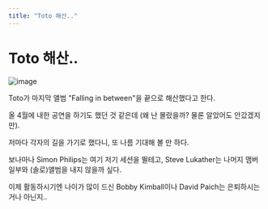 ```yaml
---
title: "Toto 해산.."
---
```

# Toto 해산..

![image](2b31e0429febfd7d39df19f5458caadf.jpg)

Toto가 마지막 앨범 "Falling in between"을 끝으로 해산했다고 한다.

올 4월에 내한 공연을 하기도 했던 것 같은데 (왜 난 몰랐을까? 물론 알았어도 안갔겠지만).

저마다 각자의 길을 가기로 했다니, 또 나름 기대해 볼 만 하다.

보나마나 Simon Philips는 여기 저기 세션을 뛸테고, Steve Lukather는 나머지 맴버 일부와 (솔로)앨범을 내지 않을까 싶다.

이제 활동하시기엔 나이가 많이 드신 Bobby Kimball이나 David Paich는 은퇴하시는 거나 아닌지..


